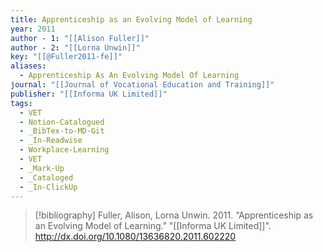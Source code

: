 ```yaml
---
title: Apprenticeship as an Evolving Model of Learning
year: 2011
author - 1: "[[Alison Fuller]]"
author - 2: "[[Lorna Unwin]]"
key: "[[@Fuller2011-fe]]"
aliases:
  - Apprenticeship As An Evolving Model Of Learning
journal: "[[Journal of Vocational Education and Training]]"
publisher: "[[Informa UK Limited]]"
tags:
  - VET
  - Notion-Catalogued
  - _BibTex-to-MD-Git
  - _In-Readwise
  - Workplace-Learning
  - VET
  - _Mark-Up
  - _Cataloged
  - _In-ClickUp
---
```


> [!bibliography]
> Fuller, Alison, Lorna Unwin. 2011. “Apprenticeship as an Evolving Model of Learning.” "[[Informa UK Limited]]". http://dx.doi.org/10.1080/13636820.2011.602220